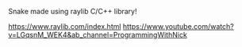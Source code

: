 Snake made using raylib C/C++ library!

https://www.raylib.com/index.html
https://www.youtube.com/watch?v=LGqsnM_WEK4&ab_channel=ProgrammingWithNick
